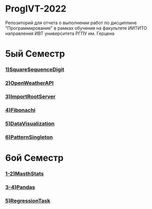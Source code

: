# ProgIVT-2022
Репозиторий для отчета о выполнении работ по дисциплине "Программирование" в рамках обучения на факультете ИИТИТО направления ИВТ университета РГПУ им. Герцена

<h1>5ый Семестр</h1>
<h3><a href="https://github.com/Kirillakrill/prog-5-lr-1">1)SquareSequenceDigit</a></h3>
<h3><a href="https://github.com/python-basic/sem5-lr2-Kirillakrill">2)OpenWeatherAPI</a></h3>
<h3><a href="https://github.com/python-basic/sem5-lr3-Kirillakrill">3)ImportRootServer</a></h3>
<h3><a href="https://github.com/Kirillakrill/sem5-lr4-Kirillakrill">4)Fibonachi</a></h3>
<h3><a href="https://github.com/Kirillakrill/sem5-lr5-KirillAkrill">5)DataVisualization</a></h3>
<h3><a href="https://github.com/Kirillakrill/sem5-lr6-KirillAkrill">6)PatternSingleton</a></h3>

<h1>6ой Семестр</h1>
<h3><a href="https://replit.com/@Kirillakrill/sem6-LR1-FominKirill#main.py">1-2)MasthStats</a></h3>
<h3><a href="https://replit.com/@Kirillakrill/sem6-t1-lr2#main.py">3-4)Pandas</a></h3>
<h3><a href="https://colab.research.google.com/drive/1_uphJL5Ln0CBAdmSg5j8rOXHJ9JXXnj-?usp=sharing">5)RegressionTask</a></h3>


